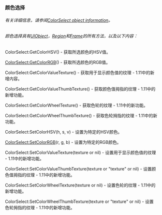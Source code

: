 ### 颜色选择

###### 有关详细信息，请参阅[ColorSelect object information](https://wow.gamepedia.com/UIOBJECT_ColorSelect)。

###### 颜色选择具有[UIObject](https://wow.gamepedia.com/Widget_API#UIObject)，[Region](https://wow.gamepedia.com/Widget_API#Region)和[Frame](https://wow.gamepedia.com/Widget_API#Frame)的所有方法，以及以下内容：

ColorSelect:GetColorHSV\(\) - 获取所选颜色的HSV值。

[ColorSelect:GetColorRGB](https://wow.gamepedia.com/API_ColorSelect_GetColorRGB)\(\) - 获取所选颜色的RGB值。

ColorSelect:GetColorValueTexture\(\) - 获取用于显示颜色值的纹理 -  1.11中的新增内容。

ColorSelect:GetColorValueThumbTexture\(\) - 获取颜色值拇指的纹理 -  1.11中的新增功能。

ColorSelect:GetColorWheelTexture\(\) - 获取色轮的纹理 -  1.11中的新功能。

ColorSelect:GetColorWheelThumbTexture\(\) - 获取色轮拇指的纹理 -  1.11中的新功能。

ColorSelect:SetColorHSV\(h, s, v\) - 设置为特定的HSV颜色。

[ColorSelect:SetColorRGB](https://wow.gamepedia.com/API_ColorSelect_SetColorRGB)\(r, g, b\) - 设置为特定的RGB颜色。

ColorSelect:SetColorValueTexture\(texture or nil\) - 设置用于显示颜色值的纹理 -  1.11中的新增功能。

ColorSelect:SetColorValueThumbTexture\(texture or "texture" or nil\) - 设置颜色值拇指的纹理 -  1.11中的新增功能。

ColorSelect:SetColorWheelTexture\(texture or nil\) - 设置色轮的纹理 -  1.11中的新增功能。

ColorSelect:SetColorWheelThumbTexture\(texture or "texture" or nil\) - 设置色轮拇指的纹理 -  1.11中的新增功能。

